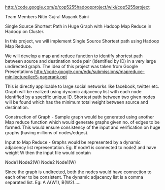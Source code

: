 http://code.google.com/p/cop5255hadoopproject/wiki/cop5255project

Team Members
Nitin Gujral
Mayank Saini

Single Source Shortest Path in Huge Graph with Hadoop Map Reduce in Hadoop on Cluster.



In this project, we will implement Single Source Shortest path using Hadoop Map Reduce.

We will develop a map and reduce function to identify shortest path between source and destination node pair (identified by ID) in a very large undirected graph. The idea of this project was taken from Google Presentations http://code.google.com/edu/submissions/mapreduce-minilecture/lec5-pagerank.ppt

This is directly applicable to large social networks like facebook, twitter etc.
Graph will be realized using dynamic adjacency list with each node identified by a specific unique ID. Shortest path between two given nodes will be found which has the minimum total weight between source and destination.

Construction of Graph - Sample graph would be generated using another Map reduce function which would generate graphs given no. of edges to be formed. This would ensure consistency of the input and verification on huge graphs (having millions of nodes/edges).

Input to Map Reduce - Graphs would be represented by a dynamic adjacency list representation. Eg. If node1 is connected to node2 and have weight W then the input file would contain

Node1     Node2(W)
Node2     Node1(W)

Since the graph is undirected, both the nodes would have connection to each other to be consistent. The dynamic adjacency list is a comma separated list. Eg:   A     A(W1), B(W2).....